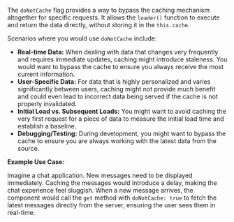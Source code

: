 The `doNotCache` flag provides a way to bypass the caching mechanism altogether for specific requests. It allows the `loader()` function to execute and return the data directly, without storing it in the `this.cache`.

Scenarios where you would use `doNotCache` include:

*   **Real-time Data:**  When dealing with data that changes very frequently and requires immediate updates, caching might introduce staleness. You would want to bypass the cache to ensure you always receive the most current information.
*   **User-Specific Data:** For data that is highly personalized and varies significantly between users, caching might not provide much benefit and could even lead to incorrect data being served if the cache is not properly invalidated.
*   **Initial Load vs. Subsequent Loads:** You might want to avoid caching the very first request for a piece of data to measure the initial load time and establish a baseline.
*   **Debugging/Testing:** During development, you might want to bypass the cache to ensure you are always working with the latest data from the source.

**Example Use Case:**

Imagine a chat application. New messages need to be displayed immediately. Caching the messages would introduce a delay, making the chat experience feel sluggish.  When a new message arrives, the component would call the `get` method with `doNotCache: true` to fetch the latest messages directly from the server, ensuring the user sees them in real-time.